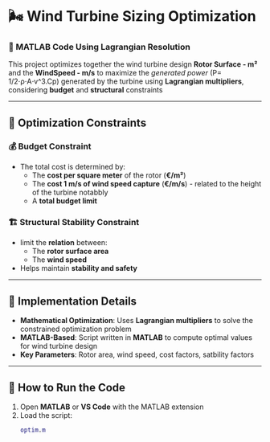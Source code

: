 # 🌬️ **Wind Turbine Sizing Optimization**  

### 📝 MATLAB Code Using Lagrangian Resolution  
This project optimizes together the wind turbine design **Rotor Surface - m²** and the **WindSpeed - m/s** 
to maximize the *generated power* (P= 1/2⋅ρ⋅A⋅v^3.Cp) generated by the turbine
using **Lagrangian multipliers**, considering **budget** and **structural** constraints

---

## 📌 **Optimization Constraints**  

### 💰 **Budget Constraint**  
- The total cost is determined by:  
  - The **cost per square meter** of the rotor (**€/m²**)  
  - The **cost 1 m/s of wind speed capture** (**€/m/s**) - related to the height of the turbine notabbly
  - A **total budget limit**  

### 🏗 **Structural Stability Constraint**  
- limit the **relation** between:  
  - The **rotor surface area**  
  - The **wind speed**  
- Helps maintain **stability and safety**  

---

## 📌 **Implementation Details**  
- **Mathematical Optimization**: Uses **Lagrangian multipliers** to solve the constrained optimization problem  
- **MATLAB-Based**: Script written in **MATLAB** to compute optimal values for wind turbine design  
- **Key Parameters**: Rotor area, wind speed, cost factors, satbility factors
---

## 🚀 **How to Run the Code**  
1. Open **MATLAB** or **VS Code** with the MATLAB extension  
2. Load the script:  
   ```matlab
   optim.m
